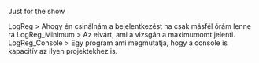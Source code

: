 Just for the show

LogReg > Ahogy én csinálnám a bejelentkezést ha csak másfél órám lenne rá
LogReg_Minimum > Az elvárt, ami a vizsgán a maximumomt jelenti.
LogReg_Console > Egy program ami megmutatja, hogy a console is kapacitív az ilyen projektekhez is.
